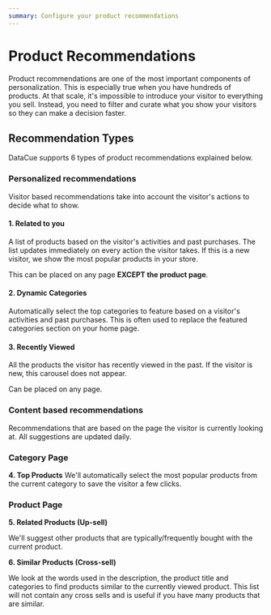 ```yaml
---
summary: Configure your product recommendations
---
```


# Product Recommendations

Product recommendations are one of the most important components of personalization. This is especially true when you have hundreds of products. At that scale, it's impossible to introduce your visitor to everything you sell. Instead, you need to filter and curate what you show your visitors so they can make a decision faster.

## Recommendation Types

DataCue supports 6 types of product recommendations explained below.

### Personalized recommendations

Visitor based recommendations take into account the visitor's actions to decide what to show.

#### 1. Related to you

A list of products based on the visitor's activities and past purchases. The list updates immediately on every action the visitor takes. If this is a new visitor, we show the most popular products in your store.

This can be placed on any page **EXCEPT the product page**.

#### 2. Dynamic Categories

Automatically select the top categories to feature based on a visitor's activities and past purchases. This is often used to replace the featured categories section on your home page.

#### 3. Recently Viewed

All the products the visitor has recently viewed in the past. If the visitor is new, this carousel does not appear.

Can be placed on any page.

### Content based recommendations

Recommendations that are based on the page the visitor is currently looking at. All suggestions are updated daily.

### Category Page

**4. Top Products**
We'll automatically select the most popular products from the current category to save the visitor a few clicks.

### Product Page

**5. Related Products (Up-sell)**

We'll suggest other products that are typically/frequently bought with the current product.

**6. Similar Products (Cross-sell)**

We look at the words used in the description, the product title and categories to find products similar to the currently viewed product. This list will not contain any cross sells and is useful if you have many products that are similar.
